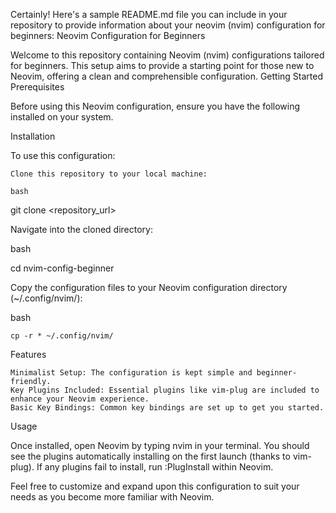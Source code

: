 Certainly! Here's a sample README.md file you can include in your repository to provide information about your neovim (nvim) configuration for beginners:
Neovim Configuration for Beginners

Welcome to this repository containing Neovim (nvim) configurations tailored for beginners. This setup aims to provide a starting point for those new to Neovim, offering a clean and comprehensible configuration.
Getting Started
Prerequisites

Before using this Neovim configuration, ensure you have the following installed on your system.

Installation

To use this configuration:

    Clone this repository to your local machine:

    bash

git clone <repository_url>

Navigate into the cloned directory:

bash

cd nvim-config-beginner

Copy the configuration files to your Neovim configuration directory (~/.config/nvim/):

bash

    cp -r * ~/.config/nvim/

Features

    Minimalist Setup: The configuration is kept simple and beginner-friendly.
    Key Plugins Included: Essential plugins like vim-plug are included to enhance your Neovim experience.
    Basic Key Bindings: Common key bindings are set up to get you started.


Usage

Once installed, open Neovim by typing nvim in your terminal. You should see the plugins automatically installing on the first launch (thanks to vim-plug). If any plugins fail to install, run :PlugInstall within Neovim.

Feel free to customize and expand upon this configuration to suit your needs as you become more familiar with Neovim.